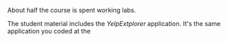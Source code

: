 About half the course is spent working labs. 

The student material includes the *YelpExtplorer* application. It's the
same application you coded at the 
